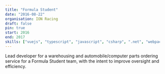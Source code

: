 ```yaml
---
title: "Formula Student"
date: "2016-08-22"
organisation: ION Racing
draft: false
pin: true
start: 2016
end: 2017
skills: ["vuejs", "typescript", "javascript", "csharp", ".net", "webpack", "project-management"]
---
```


Lead developer for a warehousing and automobile/computer parts ordering service
for a Formula Student team, with the intent to improve oversight and efficiency.
